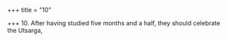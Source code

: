 +++
title = "10"

+++
10. After having studied five months and a half, they should celebrate the Utsarga,
